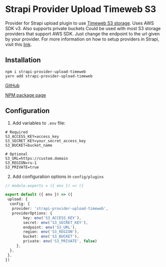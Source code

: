 # Strapi Provider Upload Timeweb S3

Provider for Strapi upload plugin to use [Timeweb S3 storage](https://timeweb.cloud/services/s3-storage). Uses AWS SDK v3. Also supports private buckets Could be used with most S3 storage providers that support AWS SDK. Just change the endpoint to the url given by your provider. For more information on how to setup providers in Strapi, visit this [link](https://docs.strapi.io/dev-docs/providers#creating-providers).

## Installation

```
npm i strapi-provider-upload-timeweb
yarn add strapi-provider-upload-timeweb
```

[GitHub](https://github.com/romatou/strapi-provider-upload-timeweb)

[NPM package page](https://www.npmjs.com/package/strapi-provider-upload-timeweb)

## Configuration

1. Add variables to `.env` file:

```
# Required
S3_ACCESS_KEY=access_key
S3_SECRET_KEY=your_secret_access_key
S3_BUCKET=bucket_name

# Optional
S3_URL=https://custom.domain
S3_REGION=ru-1
S3_PRIVATE=true
```

2. Add configuration options in `config/plugins`

```TypeScript
// module.exports = ({ env }) => ({

export default ({ env }) => ({
 upload: {
  config: {
   provider: 'strapi-provider-upload-timeweb',
   providerOptions: {
		key: env('S3_ACCESS_KEY'),
		secret: env('S3_SECRET_KEY'),
		endpoint: env('S3_URL'),
		region: env('S3_REGION'),
		bucket: env('S3_BUCKET'),
		private: env('S3_PRIVATE', false)
	 },
  },
 },
})
```
